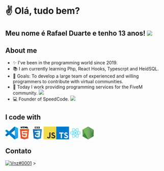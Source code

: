   
<h1> ✌ Olá, tudo bem?</h1>


<h2> Meu nome é Rafael Duarte e tenho 13 anos! <img src="https://media.discordapp.net/attachments/894580862761455616/894581071063158804/dormrm_1.gif?width=1049&height=586" width="30" />
<h2>

## About me

- ✨ I've been in the programming world since 2019.
- 📚 I am currently learning Php, React Hooks, Typescrpt and HeidSQL.
- 🎯 Goals: To develop a large team of experienced and willing programmers to contribute with virtual communities.
- 🎲 Today I work providing programming services for the FiveM community.  <img src="https://media3.giphy.com/media/vKCuUN5LxiDKMjemk9/giphy.gif" width="13" /> 
- 💻 Founder of SpeedCode.  <img src="https://i.pinimg.com/originals/3f/7e/4e/3f7e4eff7c96e9fe4b8b4b1ff3f7bdb5.gif" width="13" /> 

## I code with

<img align="left" title="Visual Studio Code" alt="Visual Studio Code" width="40px" src="https://raw.githubusercontent.com/github/explore/80688e429a7d4ef2fca1e82350fe8e3517d3494d/topics/visual-studio-code/visual-studio-code.png" />

<img align="left" title="HTML5" alt="HTML5" width="40px" src="https://raw.githubusercontent.com/github/explore/80688e429a7d4ef2fca1e82350fe8e3517d3494d/topics/html/html.png" />

<img align="left" title="CSS3" alt="CSS3" width="40px" src="https://raw.githubusercontent.com/github/explore/80688e429a7d4ef2fca1e82350fe8e3517d3494d/topics/css/css.png" />

<img align="left" title="Javascript" alt="Javascript" width="40px" src="https://raw.githubusercontent.com/github/explore/80688e429a7d4ef2fca1e82350fe8e3517d3494d/topics/javascript/javascript.png" />

<img align="left" title="Typescript" alt="Typescript" width="40px" src="https://raw.githubusercontent.com/github/explore/80688e429a7d4ef2fca1e82350fe8e3517d3494d/topics/typescript/typescript.png" />

<img align="left" title="React and React Native" alt="React and React Native" width="40px" src="https://raw.githubusercontent.com/github/explore/80688e429a7d4ef2fca1e82350fe8e3517d3494d/topics/react/react.png" />

<img align="left" title="Nodejs" alt="Nodejs" width="40px" src="https://raw.githubusercontent.com/github/explore/80688e429a7d4ef2fca1e82350fe8e3517d3494d/topics/nodejs/nodejs.png" />


<br />
<br />

<h2>Contato</h2>

<p><a href="https://discord.gg/s4zh9SFFCN" target="_blank"><img alt="Vnz#0001" src="https://img.shields.io/badge/Discord-%230077B5.svg?&style=for-the-badge&logo=discord&logoColor=white" /></a>
>
